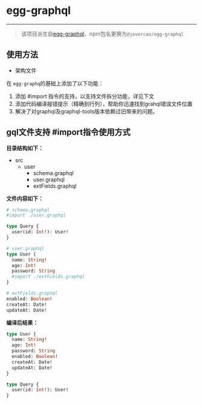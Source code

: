 # egg-graphql
---
> 该项目派生自[egg-graphql](https://github.com/eggjs/egg-graphql)，npm包名更换为`@jovercao/egg-graphql`

## 使用方法

- 架构文件

在 `egg-graphq`的基础上添加了以下功能：

1. 添加 #import 指令的支持，以支持文件拆分功能，详见下文
2. 添加代码编译报错提示（精确到行列），帮助你迅速找到grahql错误文件位置
3. 解决了对graphql及graphql-tools版本依赖过旧带来的问题。

## gql文件支持 #import指令使用方式

**目录结构如下：**

- src
  - user
    - schema.graphql
    - user.graphql
    - extFields.graphql

**文件内容如下：**

```graphql
# schema.graphql
#import ./user.graphql

type Query {
  user(id: Int!): User!
}
```

```graphql
# user.graphql
type User {
  name: String!
  age: Int!
  password: String
  #import ./extFields.graphql
}
```

```graphql
# extFields.graphql
enabled: Boolean!
createAt: Date!
updateAt: Date!
```

**编译后结果：**

```graphql
type User {
  name: String!
  age: Int!
  password: String
  enabled: Boolean!
  createAt: Date!
  updateAt: Date!
}

type Query {
  user(id: Int!): User!
}
```
